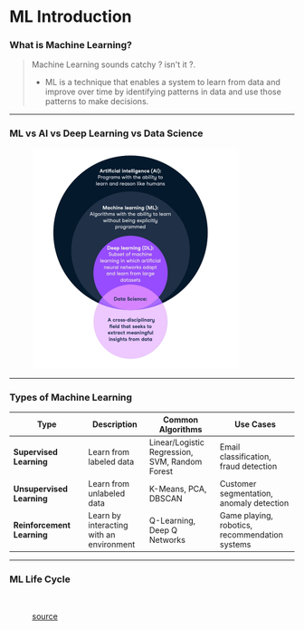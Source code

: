 # ML Introduction

### What is Machine Learning?

> Machine Learning sounds catchy ? isn't it ?.&#x20;
>
> * ML is a technique that enables a system to learn from data and improve over time by identifying patterns in data and use those patterns to make decisions.&#x20;

***

### ML vs AI vs Deep Learning vs Data Science&#x20;

<figure><img src="../../.gitbook/assets/image (1) (1) (1) (1) (1) (1) (1).png" alt="" width="365"><figcaption></figcaption></figure>

***

### Types of Machine Learning

<table><thead><tr><th width="118.3193359375">Type</th><th>Description</th><th>Common Algorithms</th><th>Use Cases</th></tr></thead><tbody><tr><td><strong>Supervised Learning</strong></td><td>Learn from labeled data</td><td>Linear/Logistic Regression, SVM, Random Forest</td><td>Email classification, fraud detection</td></tr><tr><td><strong>Unsupervised Learning</strong></td><td>Learn from unlabeled data</td><td>K-Means, PCA, DBSCAN</td><td>Customer segmentation, anomaly detection</td></tr><tr><td><strong>Reinforcement Learning</strong></td><td>Learn by interacting with an environment</td><td>Q-Learning, Deep Q Networks</td><td>Game playing, robotics, recommendation systems</td></tr></tbody></table>

***

### ML Life Cycle

<figure><img src="../../.gitbook/assets/image (2) (1) (1).png" alt=""><figcaption><p><a href="https://gretel.ai/blog/synthetic-data-and-the-data-centric-machine-learning-life-cycle">source</a></p></figcaption></figure>

